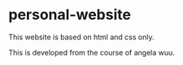 # personal-website

This website is based on html and css only.

This is developed from the course of angela wuu.
